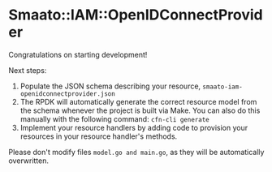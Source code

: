 # Smaato::IAM::OpenIDConnectProvider

Congratulations on starting development!

Next steps:

1. Populate the JSON schema describing your resource, `smaato-iam-openidconnectprovider.json`
2. The RPDK will automatically generate the correct resource model from the
   schema whenever the project is built via Make.
   You can also do this manually with the following command: `cfn-cli generate`
3. Implement your resource handlers by adding code to provision your resources in your resource handler's methods.

Please don't modify files `model.go and main.go`, as they will be automatically overwritten.

